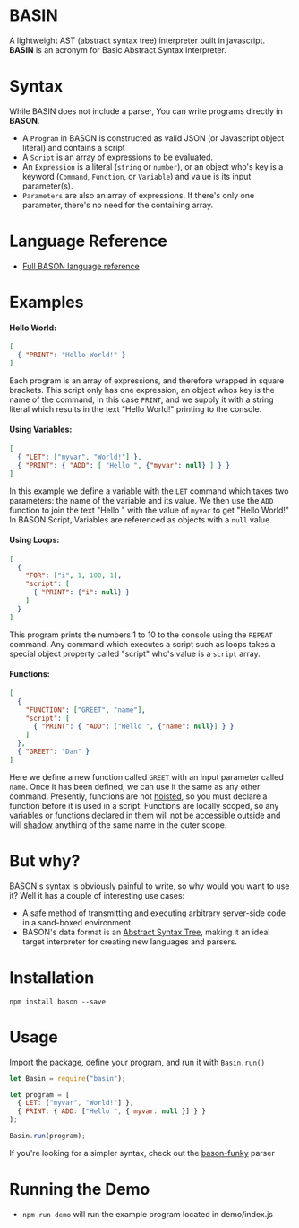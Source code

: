 # BASIN

A lightweight AST (abstract syntax tree) interpreter built in javascript.  
**BASIN** is an acronym for Basic Abstract Syntax Interpreter.

# Syntax

While BASIN does not include a parser, You can write programs directly in **BASON**.

- A `Program` in BASON is constructed as valid JSON (or Javascript object literal) and contains a script
- A `Script` is an array of expressions to be evaluated.
- An `Expression` is a literal (`string` or `number`), or an object who's key is a keyword (`Command`, `Function`, or `Variable`) and value is its input parameter(s).
- `Parameters` are also an array of expressions. If there's only one parameter, there's no need for the containing array.

# Language Reference

- [Full BASON language reference](language.md)

# Examples

#### Hello World:

```JSON
[
  { "PRINT": "Hello World!" }
]
```

Each program is an array of expressions, and therefore wrapped in square brackets. This script only has one expression, an object whos key is the name of the command, in this case `PRINT`, and we supply it with a string literal which results in the text "Hello World!" printing to the console.

#### Using Variables:

```JSON
[
  { "LET": ["myvar", "World!"] },
  { "PRINT": { "ADD": [ "Hello ", {"myvar": null} ] } }
]
```

In this example we define a variable with the `LET` command which takes two parameters: the name of the variable and its value. We then use the `ADD` function to join the text "Hello " with the value of `myvar` to get "Hello World!" In BASON Script, Variables are referenced as objects with a `null` value.

#### Using Loops:

```JSON
[
  {
    "FOR": ["i", 1, 100, 1],
    "script": [
      { "PRINT": {"i": null} }
    ]
  }
]
```

This program prints the numbers 1 to 10 to the console using the `REPEAT` command. Any command which executes a script such as loops takes a special object property called "script" who's value is a `script` array.

#### Functions:

```JSON
[
  {
    "FUNCTION": ["GREET", "name"],
    "script": [
      { "PRINT": { "ADD": ["Hello ", {"name": null}] } }
    ]
  },
  { "GREET": "Dan" }
]
```

Here we define a new function called `GREET` with an input parameter called `name`. Once it has been defined, we can use it the same as any other command. Presently, functions are not [hoisted](https://developer.mozilla.org/en-US/docs/Glossary/Hoisting), so you must declare a function before it is used in a script.
Functions are locally scoped, so any variables or functions declared in them will not be accessible outside and will [shadow](https://en.wikipedia.org/wiki/Variable_shadowing) anything of the same name in the outer scope.

# But why?

BASON's syntax is obviously painful to write, so why would you want to use it? Well it has a couple of interesting use cases:

- A safe method of transmitting and executing arbitrary server-side code in a sand-boxed environment.
- BASON's data format is an [Abstract Syntax Tree](https://en.wikipedia.org/wiki/Abstract_syntax_tree), making it an ideal target interpreter for creating new languages and parsers.

# Installation

```
npm install bason --save
```

# Usage

Import the package, define your program, and run it with `Basin.run()`

```javascript
let Basin = require("basin");

let program = [
  { LET: ["myvar", "World!"] },
  { PRINT: { ADD: ["Hello ", { myvar: null }] } }
];

Basin.run(program);
```

If you're looking for a simpler syntax, check out the [bason-funky](https://github.com/DanFessler/bason-funky) parser

# Running the Demo

- `npm run demo` will run the example program located in demo/index.js
